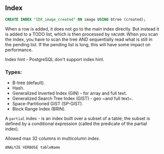 Index
-

````sql
CREATE INDEX "IDX_image_created" ON image USING btree (created);
````

When a row is added, it does not go to the main index directly.
But instead it is added to a TODO list, which is then processed by `VACUUM`.
When you scan the index, you have to scan the tree AND
sequentially read what is still in the pending list.
If the pending list is long, this will have some impact on performance.

Index hint - PostgreSQL don't support index hint.

### Types:

* B-tree (default).
* Hash.
* Generalized Inverted Index (GIN) - for array and full text.
* Generalized Search Tree Index (GIST) - geo ~and full text~.
* Space-Partitioned GIST (SP-GIST).
* Block Range Index (BRIN).

A `partial` index - is an index built over a subset of a table;
the subset is defined by a conditional expression (called the predicate of the partial index).

Allowed max 32 columns in multicolumn index.

`ANALYZE VERBOSE tableName`
